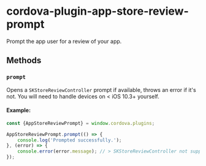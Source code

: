 # cordova-plugin-app-store-review-prompt

Prompt the app user for a review of your app.

## Methods

### `prompt`

Opens a `SKStoreReviewController` prompt if available, throws an error if it's not. You will need to handle devices on < iOS 10.3+ yourself.

#### Example:
```javascript
const {AppStoreReviewPrompt} = window.cordova.plugins;

AppStoreReviewPrompt.prompt(() => {
    console.log('Prompted successfully.');
}, (error) => {
    console.error(error.message); // > SKStoreReviewController not supported.
});
```
